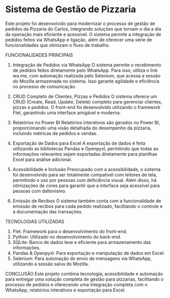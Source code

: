 # Sistema de Gestão de Pizzaria

Este projeto foi desenvolvido para modernizar o processo de gestão de pedidos da Pizzaria do Carlos, integrando soluções que tornam o dia a dia da operação mais eficiente e acessível. O sistema permite a integração de pedidos feitos via WhatsApp e ligação, além de oferecer uma série de funcionalidades que otimizam o fluxo de trabalho.


FUNCIONALIDADES PRINCIPAIS

1. Integração de Pedidos via WhatsApp
O sistema permite o recebimento de pedidos feitos diretamente pelo WhatsApp. Para isso, utiliza o link wa.me, com automação realizada pelo Selenium, que acessa a sessão do Mozilla armazenada no sistema. Isso garante agilidade e eficiência no processo de comunicação.

2. CRUD Completo de Clientes, Pizzas e Pedidos
O sistema oferece um CRUD (Create, Read, Update, Delete) completo para gerenciar clientes, pizzas e pedidos. O front-end foi desenvolvido utilizando o framework Flet, garantindo uma interface amigável e moderna.

3. Relatórios no Power BI
Relatórios interativos são gerados no Power BI, proporcionando uma visão detalhada do desempenho da pizzaria, incluindo métricas de pedidos e vendas.

4. Exportação de Dados para Excel
A exportação de dados é feita utilizando as bibliotecas Pandas e Openpyxl, permitindo que todas as informações relevantes sejam exportadas diretamente para planilhas Excel para análise adicional.

5. Acessibilidade e Inclusão
Preocupado com a acessibilidade, o sistema foi desenvolvido para ser totalmente compatível com leitores de tela, permitindo o uso por pessoas com deficiência visual. Além disso, há otimizações de cores para garantir que a interface seja acessível para pessoas com daltonismo.

6. Emissão de Recibos
O sistema também conta com a funcionalidade de emissão de recibos para cada pedido realizado, facilitando o controle e a documentação das transações.


TECNOLOGIAS UTILIZADAS

1. Flet: Framework para o desenvolvimento do front-end.
2. Python: Utilizado no desenvolvimento do back-end.
3. SQLite: Banco de dados leve e eficiente para armazenamento das informações.
4. Pandas & Openpyxl: Para exportação e manipulação de dados em Excel.
5. Selenium: Para automação do envio de mensagens via WhatsApp, utilizando a sessão salva do Mozilla.


CONCLUSÃO
Este projeto combina tecnologia, acessibilidade e automação para entregar uma solução completa de gestão para pizzarias, facilitando o processo de pedidos e oferecendo uma integração completa com o WhatsApp, relatórios interativos e exportação para Excel.
